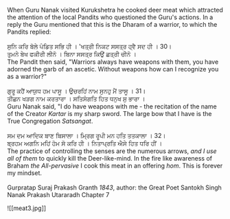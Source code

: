 When Guru Nanak visited Kurukshetra he cooked deer meat which attracted the attention of the local Pandits who questioned the Guru's actions. In a reply the Guru mentioned that this is the Dharam of a warrior, to which the Pandits replied: ⁣  
⁣  
ਸੁਨਿ ਕਰਿ ਬੋਲੇ ਪੰਡਿਤ ਸਭਿ ਹੀ । 'ਖਤ੍ਰੀ ਨਿਕਟ ਸਸਤ੍ਰ ਹ੍ਵੈ ਸਦ ਹੀ । 30। ⁣  
ਤੁਮਨੇ ਬੇਖ ਫਕੀਰੀ ਲੀਨੋ । ਬਿਨਾ ਸਸਤ੍ਰ ਕਿਉਂ ਛਤ੍ਰੀ ਚੀਨੋ । ⁣  
The Pandit then said, "Warriors always have weapons with them, you have adorned the garb of an ascetic. Without weapons how can I recognize you as a warrior?"⁣  
⁣  
ਗੁਰੂ ਕਹੈਂ ਆਯੁਧ ਹਮ ਪਾਸੂ । ਉਚਰਹਿਂ ਨਾਮ ਸੁਨਹੁ ਮੈਂ ਤਾਸੂ । 31। ⁣  
ਤੀਛਨ ਖੜਗ ਨਾਮ ਕਰਤਾਰਾ । ਸਤਿਸੰਗਤਿ ਹਿਤ ਧਨੁਖ ਸੁ ਭਾਰਾ । ⁣  
Guru Nanak said, "I do have weapons with me - the recitation of the name of the Creator *Kartar* is my sharp sword. The large bow that I have is the True Congregation *Satsangat*. ⁣  
⁣  
ਸਮ ਦਮ ਆਦਿਕ ਬਾਣ ਬਿਸਾਲਾ । ਮ੍ਰਿਗ ਰੂਪੀ ਮਨ ਹਤਿ ਤਤਕਾਲਾ । 32। ⁣  
ਬ੍ਰਹਮ ਅਗਨਿ ਮਹਿਂ ਹੋਮ ਸੋ ਕਰਿ ਹੀ । ਨਿਤਾਪ੍ਰਤਿ ਐਸੇ ਹਿਤ ਧਰਿ ਹੀਂ । ⁣  
The practice of controlling the senses are the numerous arrows, *and I use all of them* to quickly kill the Deer-like-mind. In the fire like awareness of Braham *the All-pervasive* I cook this meat in an offering *hom*. This is forever my mindset. ⁣  
⁣  
Gurpratap Suraj Prakash Granth *1843*, author: the Great Poet Santokh Singh ⁣  
Nanak Prakash Utararadh Chapter 7

![[meat3.jpg]]